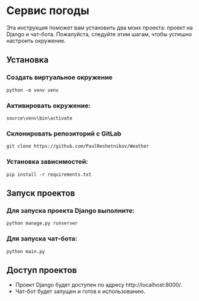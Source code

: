 # Сервис погоды
Эта инструкция поможет вам установить два моих проекта: проект на Django и чат-бота. Пожалуйста, следуйте этим шагам, чтобы успешно настроить окружение.


## Установка
### Создать виртуальное окружение
```shell
python -m venv venv
```

### Активировать окружение:
```shell
source\venv\bin\activate
```
### Склонировать репозиторий с GitLab
```shell
git clone https://github.com/PaulReshetnikov/Weather
```

### Установка зависимостей:
```shell
pip install -r requirements.txt
```

## Запуск проектов
### Для запуска проекта Django выполните:
```shell
python manage.py runserver
```
### Для запуска чат-бота:
```shell
python main.py
```
## Доступ проектов
-  Проект Django будет доступен по адресу http://localhost:8000/.
-  Чат-бот будет запущен и готов к использованию.
